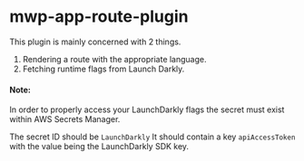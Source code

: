 # mwp-app-route-plugin
This plugin is mainly concerned with 2 things.

1. Rendering a route with the appropriate language.
2. Fetching runtime flags from Launch Darkly.

#### Note:
In order to properly access your LaunchDarkly flags the secret must exist within AWS Secrets Manager.

The secret ID should be `LaunchDarkly` It should contain a key `apiAccessToken` 
with the value being the LaunchDarkly SDK key.
